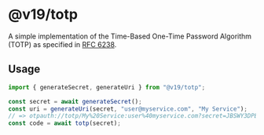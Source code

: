 # @v19/totp

A simple implementation of the Time-Based One-Time Password Algorithm (TOTP) as specified in [RFC 6238](https://datatracker.ietf.org/doc/html/rfc6238).

## Usage

```typescript
import { generateSecret, generateUri } from "@v19/totp";

const secret = await generateSecret();
const uri = generateUri(secret, "user@myservice.com", "My Service");
// => otpauth://totp/My%20Service:user%40myservice.com?secret=JBSWY3DPEHPK3PXP&issuer
const code = await totp(secret);
```


